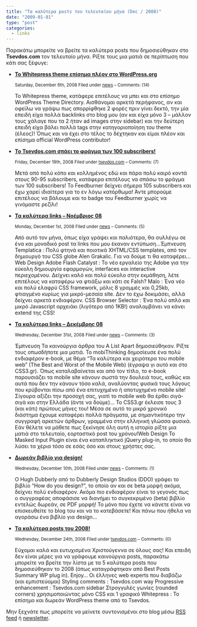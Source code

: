 ```yaml
---
title: "Τα καλύτερα posts του τελευταίου μήνα (Dec / 2008)"
date: "2009-01-01"
type: "post"
categories:
  - links
---
```


Παρακάτω μπορείτε να βρείτε τα καλύτερα posts που δημοσιεύθηκαν στο **Tsevdos.com** τον τελευταίο μήνα. Ρίξτε τους μια ματιά σε περίπτωση που κάτι σας ξέφυγε:

- **[Το Whitepress theme επίσημα πλέον στο WordPress.org](http://www.tsevdos.com/2008/12/06/whitepress-theme-at-wordpressorg "Το Whitepress theme επίσημα πλέον στο WordPress.org")** <div>
  <small> Saturday, December 6th, 2008 Filed under <a href="http://www.tsevdos.com/?cat=13">news</a> &#8211; Comments: (14)</small>
  </div>

  <div>
    To Whitepress theme, κατάφερε επιτέλους να μπει και στο επίσημο WordPress Theme Directory. Αισθάνομαι αρκετά περήφανος, αν και οφείλω να γράψω πως απορρίφθηκε 2 φορές πριν γίνει δεκτό, την μία επειδή είχα πολλά backlinks στο blog μου (αν και είχα μόνο 3 &#8211; μάλλον τους χάλαγε που τα 2 ήταν ad images στην sidebar) και την δεύτερη επειδή είχα βάλει πολλά tags στην κατηγοριοποίηση του theme (έλεος)! Όπως και να έχει στο τέλος το δέχτηκαν και είμαι πλέον και επίσημα official WordPress contributor!
  </div>

- **[Το Tsevdos.com σπάει το φράγμα των 100 subscribers!](http://www.tsevdos.com/2008/12/19/tsevdos-com-passes-the-100-sunscribers "Το Tsevdos.com σπάει το φράγμα των 100 subscribers!")** <div>
  <small> Friday, December 19th, 2008 Filed under <a href="http://www.tsevdos.com/?cat=3">tsevdos.com</a> &#8211; Comments: (7)</small>
  </div>

  <div>
    Μετά από πολύ κόπο και κολλημένος εδώ και πάρα πολύ καιρό κοντά στους 90-95 subscribers, κατάφερα επιτέλους να σπάσω το φράγμα των 100 subscribers! Το Feedburner δείχνει σήμερα 105 subscribers και έχω χαρεί ιδιαίτερα για το εν λόγω κατόρθωμα! Άντε μπορούμε επιτέλους να βάλουμε και το badge του Feedburner χωρίς να γινόμαστε ρεζίλι!
  </div>

- **[Τα καλύτερα links &#8211; Νοέμβριος 08](http://www.tsevdos.com/2008/12/01/best-links-november-08 "Τα καλύτερα links - Νοέμβριος 08")** <div>
  <small> Monday, December 1st, 2008 Filed under <a href="http://www.tsevdos.com/?cat=13">news</a> &#8211; Comments: (5)</small>
  </div>

  <div>
    Από αυτό τον μήνα, όπως είχα γράψει και παλιότερα, θα συλλέγω σε ένα και μοναδικό post τα links που μου έκαναν εντύπωση&#8230;Έμπνευση Templatica : Πολύ φτηνά και ποιοτικά XHTML/CSS templates, από τον δημιουργό του CSS globe Alen Grakalic. Για να δούμε τι θα καταφέρει&#8230;Web Design Adobe Flash Catalyst : Το νέο εργαλείο της Adobe για την εύκολη δημιουργία εφαρμογών, interfaces και interactive περιεχομένου. Δείχνει καλό και πολύ εύκολο στην εκμάθηση, λέτε επιτέλους να καταφέρω να φτιάξω και κάτι σε Falsh? Malo : Ένα νέο και πολύ ελαφρύ CSS framework, μόλις 8 γραμμές και 0,25kb, φτιαγμένο κυρίως για μικρό-μεσαία site. Δεν το έχω δοκιμάσει, αλλά δείχνει αρκετά ενδιαφέρον. CSS Browser Selector : Ένα πολύ απλό και μικρό Javascript αρχειάκι (λιγότερο από 1KB!) αναλαμβάνει να κάνει extend της CSS!
  </div>

- **[Τα καλύτερα links &#8211; Δεκέμβρης 08](http://www.tsevdos.com/2008/12/31/best-links-december-08 "Τα καλύτερα links - Δεκέμβρης 08")** <div>
  <small> Wednesday, December 31st, 2008 Filed under <a href="http://www.tsevdos.com/?cat=13">news</a> &#8211; Comments: (3)</small>
  </div>

  <div>
    Έμπνευση Τα καινούργια άρθρα του A List Apart δημοσιεύθηκαν. Ρίξτε τους οπωσδήποτε μια ματιά. To mobiThinking δημοσίευσε ένα πολύ ενδιαφέρον e-book, με θέμα “Τα καλύτερα και χειρότερα του mobile web” (The Best and Worst of the Mobile Web) (έγραψα γι αυτό και στο CSS3.gr). Όπως καταλαβαίνεται και από τον τίτλο, το e-book παρουσιάζει τα mobile site κάνουν σωστά την δουλειά τους, καθώς και αυτά που δεν την κάνουν τόσο καλά, αναλύοντας φυσικά τους λόγους που κρύβονται πίσω από ένα επιτυχημένο ή αποτυχημένο mobile site! Σίγουρα αξίζει την προσοχή σας, γιατί το mobile web θα έρθει σιγά-σιγά και στην Ελλάδα (άντε να δούμε)&#8230; To CSS3.gr έκλεισε τους 3 (και κάτι) πρώτους μήνες του! Μέσα σε αυτό το μικρό χρονικό διάστημα έχουμε καταφέρει πολλά πράγματα, με σημαντικότερο την συγγραφή αρκετών άρθρων, γραμμένα στην ελληνική γλώσσα φυσικά. Εάν θέλετε να μάθετε πως ξεκίνησε όλη αυτή η ιστορία ρίξτε μια ματιά στο τελευταίο, εορταστικό post του χρόνου!Web Design Το Masked Input Plugin είναι ένα καταπληκτικό jQuery plug-in, το οποίο θα λύσει τα χέρια τόσο σε εσάς όσο και στους χρήστες σας.
  </div>

- **[Δωρεάν βιβλίο για design!](http://www.tsevdos.com/2008/12/10/free-design-ebook "Δωρεάν βιβλίο για design!")** <div>
  <small> Wednesday, December 10th, 2008 Filed under <a href="http://www.tsevdos.com/?cat=13">news</a> &#8211; Comments: (1)</small>
  </div>

  <div>
    O Hugh Dubberly από το Dubberly Design Studios (DDO) γράφει το βιβλίο &#8220;How do you design?&#8221;, το οποίο αν και σε beta μορφή ακόμα, δείχνει πολύ ενδιαφέρον. Ακόμα πιο ενδιαφέρον είναι το γεγονός πως ο συγγραφέας αποφάσισε να διανήμει το συγκεκριμένο (beta) βιβλίο εντελώς δωρεάν, σε PDF μορφή! Το μόνο που έχετε να κάνετε είναι να επισκευθείτε το blog του και να το κατεβάσετε! Και πάνω που ήθελα να αγοράσω ένα βιβλίο για design&#8230;
  </div>

- **[Τα καλύτερα posts του 2008!](http://www.tsevdos.com/2008/12/24/the-best-posts-of-2008 "Τα καλύτερα posts του 2008!")** <div>
  <small> Wednesday, December 24th, 2008 Filed under <a href="http://www.tsevdos.com/?cat=3">tsevdos.com</a> &#8211; Comments: (0)</small>
  </div>

  <div>
    Εύχομαι καλά και ευτυχισμένα Χριστούγεννα σε όλους σας! Και επειδή δεν είναι μέρες για να γράφουμε καινούργια posts, παρακάτω μπορείτε να βρείτε την λίστα με τα 5 καλύτερα posts που δημοσιεύθηκαν το 2008 (όπως καταγράφτηκαν από Best Posts Summary WP plug in). Enjoy&#8230; Οι έλληνες web experts που διαβάζω (και εμπιστεύομαι) Styling comments : Tsevdos.com way Progressive enhancement : Tsevdos.com sidebar Στρογγυλές γωνίες (rounded corners) χρησιμοποιώντας μόνο CSS και 1 γραφικό Whitepress : Το επίσημο και δωρεάν WordPress theme από το Tsevdos.
  </div>

Μην ξεχνάτε πως μπορείτε να μείνετε συντονισμένοι στο blog μέσω [RSS feed](http://feeds.feedburner.com/tsevdos "Tsevdos.com RSS feed") ή [newsletter](http://www.tsevdos.com/subscribe-to-tsevdos-com "Subscribe to Tsevdos.com newsletter").
